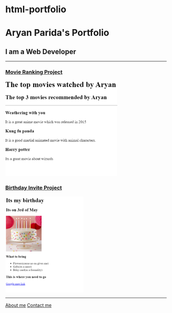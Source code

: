 # html-portfolio
<!DOCTYPE html>
<html lang="en">
<head>
    <meta charset="UTF-8">
    <meta name="viewport" content="width=device-width, initial-scale=1.0">
    <title>My website</title>
</head>
<body>
    <h1>Aryan Parida's Portfolio</h1>
    <h2>I am a Web Developer</h2>
    <hr />
    <h3><a href="./public/movie ranking.html">Movie Ranking Project</a></h3> 
    <img src="./assets/images/Screenshot 2023-07-11 031931.png" height="300"/>
    <h3><a href="./public/bday.html">Birthday Invite Project</a></h3> 
    <img src="./assets/images/Screenshot 2023-07-11 031659.png" height="300"/>   
    <hr />
    <a href="./public/about.html">About me</a>
    <a href="./public/contact.html">Contact me</a>

</body>
</html>

